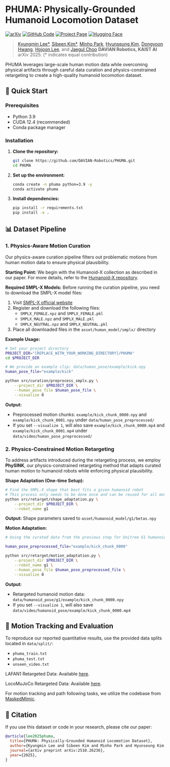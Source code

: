 # PHUMA: Physically-Grounded Humanoid Locomotion Dataset

[![arXiv](https://img.shields.io/badge/arXiv-2510.26236-b31b1b.svg)](https://arxiv.org/abs/2510.26236)
[![GitHub Code](https://img.shields.io/badge/Code-GitHub-black.svg?logo=github)](https://github.com/DAVIAN-Robotics/PHUMA)
[![Project Page](https://img.shields.io/badge/Project_Page-Visit-blue.svg)](https://davian-robotics.github.io/PHUMA/)
[![Hugging Face](https://img.shields.io/badge/%F0%9F%A4%97%20Hugging%20Face-Dataset-blue)](https://huggingface.co/datasets/DAVIAN-Robotics/PHUMA)

> [Kyungmin Lee\*](https://kyungminn.github.io/), [Sibeen Kim\*](https://sibisibi.github.io/), [Minho Park](https://pmh9960.github.io/), [Hyunseung Kim](https://mynsng.github.io/), [Dongyoon Hwang](https://godnpeter.github.io/), [Hojoon Lee](https://joonleesky.github.io/), and [Jaegul Choo](https://sites.google.com/site/jaegulchoo/)
> **DAVIAN Robotics, KAIST AI**  
> arXiv 2025. (\* indicates equal contribution)

PHUMA leverages large-scale human motion data while overcoming physical artifacts through careful data curation and physics-constrained retargeting to create a high-quality humanoid locomotion dataset.

## 🚀 Quick Start

### Prerequisites
- Python 3.9
- CUDA 12.4 (recommended)
- Conda package manager

### Installation

1. **Clone the repository:**
   ```bash
   git clone https://github.com/DAVIAN-Robotics/PHUMA.git
   cd PHUMA
   ```

2. **Set up the environment:**
   ```bash
   conda create -n phuma python=3.9 -y
   conda activate phuma
   ```

3. **Install dependencies:**
   ```bash
   pip install -r requirements.txt
   pip install -e .
   ```

## 📊 Dataset Pipeline

### 1. Physics-Aware Motion Curation

Our physics-aware curation pipeline filters out problematic motions from human motion data to ensure physical plausibility.

**Starting Point:** We begin with the Humanoid-X collection as described in our paper. For more details, refer to the [Humanoid-X repository](https://github.com/sihengz02/UH-1).

**Required SMPL-X Models:** Before running the curation pipeline, you need to download the SMPL-X model files:

1. Visit [SMPL-X official website](https://smpl-x.is.tue.mpg.de/)
2. Register and download the following files:
   - `SMPLX_FEMALE.npz` and `SMPLX_FEMALE.pkl`
   - `SMPLX_MALE.npz` and `SMPLX_MALE.pkl`  
   - `SMPLX_NEUTRAL.npz` and `SMPLX_NEUTRAL.pkl`
3. Place all downloaded files in the `asset/human_model/smplx/` directory

**Example Usage:**
```bash
# Set your project directory
PROJECT_DIR="[REPLACE_WITH_YOUR_WORKING_DIRECTORY]/PHUMA"
cd $PROJECT_DIR

# We provide an example clip: data/human_pose/example/kick.npy
human_pose_file="example/kick"

python src/curation/preprocess_smplx.py \
    --project_dir $PROJECT_DIR \
    --human_pose_file $human_pose_file \
    --visualize 0
```

**Output:** 
- Preprocessed motion chunks: `example/kick_chunk_0000.npy` and `example/kick_chunk_0001.npy` under `data/human_pose_preprocessed/`
- If you set `--visualize 1`, will also save `example/kick_chunk_0000.mp4` and `example/kick_chunk_0001.mp4` under `data/video/human_pose_preprocessed/`

### 2. Physics-Constrained Motion Retargeting

To address artifacts introduced during the retargeting process, we employ **PhySINK**, our physics-constrained retargeting method that adapts curated human motion to humanoid robots while enforcing physical plausibility.

**Shape Adaptation (One-time Setup):**
```bash
# Find the SMPL-X shape that best fits a given humanoid robot
# This process only needs to be done once and can be reused for all motion files
python src/retarget/shape_adaptation.py \
    --project_dir $PROJECT_DIR \
    --robot_name g1
```

**Output:** Shape parameters saved to `asset/humanoid_model/g1/betas.npy`

**Motion Adaptation:**
```bash
# Using the curated data from the previous step for Unitree G1 humanoid robot

human_pose_preprocessed_file="example/kick_chunk_0000"

python src/retarget/motion_adaptation.py \
    --project_dir $PROJECT_DIR \
    --robot_name g1 \
    --human_pose_file $human_pose_preprocessed_file \
    --visualize 0
```

**Output:** 
- Retargeted humanoid motion data: `data/humanoid_pose/g1/example/kick_chunk_0000.npy`
- If you set `--visualize 1`, will also save `data/video/humanoid_pose/example/kick_chunk_0000.mp4`

## 🎯 Motion Tracking and Evaluation

To reproduce our reported quantitative results, use the provided data splits located in `data/split/`:
- `phuma_train.txt`
- `phuma_test.txt` 
- `unseen_video.txt`

LAFAN1 Retargeted Data: Available [here](https://huggingface.co/datasets/lvhaidong/LAFAN1_Retargeting_Dataset).

LocoMuJoCo Retargeted Data: Available [here](https://github.com/robfiras/loco-mujoco).

For motion tracking and path following tasks, we utilize the codebase from [MaskedMimic](https://github.com/NVlabs/ProtoMotions).

## 📝 Citation

If you use this dataset or code in your research, please cite our paper:

```bibtex
@article{lee2025phuma,
  title={PHUMA: Physically-Grounded Humanoid Locomotion Dataset},
  author={Kyungmin Lee and Sibeen Kim and Minho Park and Hyunseung Kim and Dongyoon Hwang and Hojoon Lee and Jaegul Choo},
  journal={arXiv preprint arXiv:2510.26236},
  year={2025},
}
```